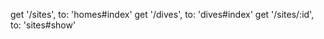 get '/sites', to: 'homes#index'
  get '/dives', to: 'dives#index'
  get '/sites/:id', to: 'sites#show'